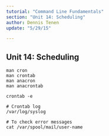 ```yaml
---
tutorial: "Command Line Fundamentals"
section: "Unit 14: Scheduling"
author: Dennis Tenen
update: "5/29/15"

---
```


## Unit 14: Scheduling

```
man cron
man crontab
man anacron
man anacrontab
```

```
crontab -e

# Crontab log
/var/log/syslog

# To check error messages
cat /var/spool/mail/user-name
```
